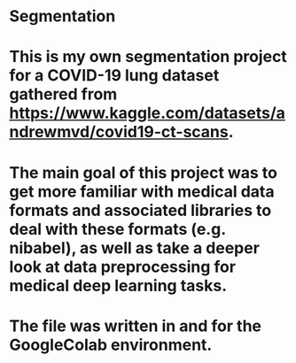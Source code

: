 # Segmentation

# This is my own segmentation project for a COVID-19 lung dataset gathered from https://www.kaggle.com/datasets/andrewmvd/covid19-ct-scans. 
# The main goal of this project was to get more familiar with medical data formats and associated libraries to deal with these formats (e.g. nibabel), as well as take a deeper look at data preprocessing for medical deep learning tasks. 

# The file was written in and for the GoogleColab environment.
